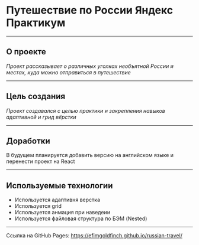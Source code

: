 # Путешествие по России Яндекс Практикум
***
## О проекте
*Проект рассказывает о различных уголках необъятной России и местах, куда можно отправиться в путешествие*
***
## Цель создания
*Проект создавался с целью практики и закрепления навыков адаптивной и грид вёрстки*
***
## Доработки
В будущем планируется добавить версию на английском языке и перенести проект на React
***
## Используемые технологии
* Используется адаптивня верстка
* Используется grid
* Используется анмация при наведеии
* Используется файловая структура по БЭМ (Nested)
***
Ссылка на GitHub Pages: https://efimgoldfinch.github.io/russian-travel/

